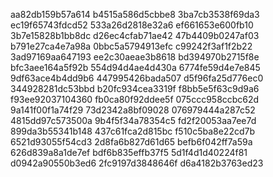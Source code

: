 aa82db159b57a614
b4515a586d5cbbe8
3ba7cb3538f69da3
ec19f65743fdcd52
533a26d2818e32a6
ef661653e600fb10
3b7e15828b1bb8dc
d26ec4cfab71ae42
47b4409b0247af03
b791e27ca4e7a98a
0bbc5a5794913efc
c99242f3af1f2b22
3ad97169aa647193
ee2c30aeae3b8618
bd394970b2715f8e
bfc3aee164a5f92b
554d94d4ae4d430a
6774fe59d4e7e845
9df63ace4b4dd9b6
447995426bada507
d5f96fa25d776ec0
344928281dc53bbd
b20fc934cea3319f
f8bb5e5f63c9d9a6
f93ee92037104360
fb0ca80f92ddee5f
075ccc958ccbc62d
9a141f00f1a74f29
73d2342a8bf09028
076979444a287c52
4815dd97c573500a
9b4f5f34a78354c5
fd2f20053aa7ee7d
899da3b55341b148
437c61fca2d815bc
f510c5ba8e22cd7b
6521d93055f54cd3
2d8fa6b827d61d65
befb6f042ff7a59a
626d839a8a1de7ef
bdf6b835effb37f5
5d1f4d1d40224f81
d0942a90550b3ed6
2fc9197d3848646f
d6a4182b3763ed23
